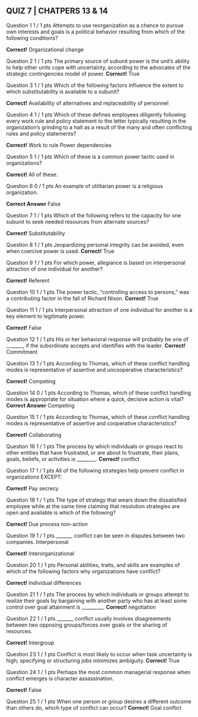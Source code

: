 ## QUIZ 7 | CHATPERS 13 & 14

Question 1
1 / 1 pts
Attempts to use reorganization as a chance to pursue own interests and goals is a political behavior resulting from which of the following conditions?

**Correct!**
  Organizational change

Question 2
1 / 1 pts
The primary source of subunit power is the unit’s ability to help other units cope with uncertainty, according to the advocates of the strategic contingencies model of power.
**Correct!**
  True


Question 3
1 / 1 pts
Which of the following factors influence the extent to which substitutability is available to a subunit?

**Correct!**
  Availability of alternatives and replaceability of personnel

Question 4
1 / 1 pts
Which of these defines employees diligently following every work rule and policy statement to the letter typically resulting in the organization’s grinding to a halt as a result of the many and often conflicting rules and policy statements?

**Correct!**
  Work to rule
  Power dependencies

Question 5
1 / 1 pts
Which of these is a common power tactic used in organizations?

**Correct!**
  All of these.

Question 6
0 / 1 pts
An example of utilitarian power is a religious organization.

**Correct Answer**
  False

Question 7
1 / 1 pts
Which of the following refers to the capacity for one subunit to seek needed resources from alternate sources?

**Correct!**
  Substitutability

Question 8
1 / 1 pts
Jeopardizing personal integrity can be avoided, even when coercive power is used.
**Correct!**
  True


Question 9
1 / 1 pts
For which power, allegiance is based on interpersonal attraction of one individual for another?

**Correct!**
  Referent


Question 10
1 / 1 pts
The power tactic, “controlling access to persons,” was a contributing factor in the fall of Richard Nixon.
**Correct!**
  True

Question 11
1 / 1 pts
Interpersonal attraction of one individual for another is a key element to legitimate power.

**Correct!**
  False

Question 12
1 / 1 pts
His or her behavioral response will probably be one of _______, if the subordinate accepts and identifies with the leader.
**Correct!**
  Commitment


Question 13
1 / 1 pts
According to Thomas, which of these conflict handling modes is representative of assertive and uncooperative characteristics?

**Correct!**
  Competing


Question 14
0 / 1 pts
According to Thomas, which of these conflict handling modes is appropriate for situation where a quick, decisive action is vital?
**Correct Answer**
  Competing


Question 15
1 / 1 pts
According to Thomas, which of these conflict handling modes is representative of assertive and cooperative characteristics?

**Correct!**
  Collaborating


Question 16
1 / 1 pts
The process by which individuals or groups react to other entities that have frustrated, or are about to frustrate, their plans, goals, beliefs, or activities is ________.
**Correct!**
  conflict


Question 17
1 / 1 pts
All of the following strategies help prevent conflict in organizations EXCEPT:

**Correct!**
  Pay secrecy

Question 18
1 / 1 pts
The type of strategy that wears down the dissatisfied employee while at the same time claiming that resolution strategies are open and available is which of the following?

**Correct!**
  Due process non-action


Question 19
1 / 1 pts
_______ conflict can be seen in disputes between two companies.
  Interpersonal

**Correct!**
  Interorganizational


Question 20
1 / 1 pts
Personal abilities, traits, and skills are examples of which of the following factors why organizations have conflict?

**Correct!**
  Individual differences


Question 21
1 / 1 pts
The process by which individuals or groups attempt to realize their goals by bargaining with another party who has at least some control over goal attainment is _________.
**Correct!**
  negotiation


Question 22
1 / 1 pts
_______ conflict usually involves disagreements between two opposing groups/forces over goals or the sharing of resources.

**Correct!**
  Intergroup


Question 23
1 / 1 pts
Conflict is most likely to occur when task uncertainty is high; specifying or structuring jobs minimizes ambiguity.
**Correct!**
  True


Question 24
1 / 1 pts
Perhaps the most common managerial response when conflict emerges is character assassination.

**Correct!**
  False

Question 25
1 / 1 pts
When one person or group desires a different outcome than others do, which type of conflict can occur?
**Correct!**
  Goal conflict
